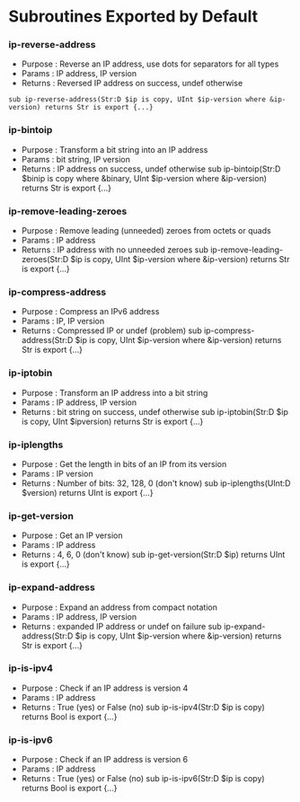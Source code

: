 # Subroutines Exported by Default

### ip-reverse-address
- Purpose : Reverse an IP address, use dots for separators for all types
- Params  : IP address, IP version
- Returns : Reversed IP address on success, undef otherwise
```Perl6
sub ip-reverse-address(Str:D $ip is copy, UInt $ip-version where &ip-version) returns Str is export {...}
```

### ip-bintoip
- Purpose : Transform a bit string into an IP address
- Params  : bit string, IP version
- Returns : IP address on success, undef otherwise
sub ip-bintoip(Str:D $binip is copy where &binary,
               UInt $ip-version where &ip-version) returns Str is export {...}

### ip-remove-leading-zeroes
- Purpose : Remove leading (unneeded) zeroes from octets or quads
- Params  : IP address
- Returns : IP address with no unneeded zeroes
sub ip-remove-leading-zeroes(Str:D $ip is copy, UInt $ip-version where &ip-version) returns Str is export {...}

### ip-compress-address
- Purpose : Compress an IPv6 address
- Params  : IP, IP version
- Returns : Compressed IP or undef (problem)
sub ip-compress-address(Str:D $ip is copy, UInt $ip-version where &ip-version) returns Str is export {...}

### ip-iptobin
- Purpose : Transform an IP address into a bit string
- Params  : IP address, IP version
- Returns : bit string on success, undef otherwise
sub ip-iptobin(Str:D $ip is copy, UInt $ipversion) returns Str is export {...}

### ip-iplengths
- Purpose : Get the length in bits of an IP from its version
- Params  : IP version
- Returns : Number of bits: 32, 128, 0 (don't know)
sub ip-iplengths(UInt:D $version) returns UInt is export {...}

### ip-get-version
- Purpose : Get an IP version
- Params  : IP address
- Returns : 4, 6, 0 (don't know)
sub ip-get-version(Str:D $ip) returns UInt is export {...}

### ip-expand-address
- Purpose : Expand an address from compact notation
- Params  : IP address, IP version
- Returns : expanded IP address or undef on failure
sub ip-expand-address(Str:D $ip is copy, UInt $ip-version where &ip-version) returns Str is export {...}

### ip-is-ipv4
- Purpose : Check if an IP address is version 4
- Params  : IP address
- Returns : True (yes) or False (no)
sub ip-is-ipv4(Str:D $ip is copy) returns Bool is export {...}

### ip-is-ipv6
- Purpose : Check if an IP address is version 6
- Params  : IP address
- Returns : True (yes) or False (no)
sub ip-is-ipv6(Str:D $ip is copy) returns Bool is export {...}
